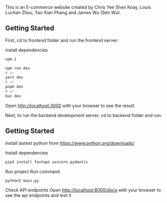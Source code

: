 This is an E-commerce website created by Chris Yee Shen Koay, Louis Luchen Zhou, Yao Xian Phang and James Wu (Sen Wu).

## Getting Started

First, cd to frontend folder and run the frontend server:

install dependencies

```bash
npm i
```

```bash
npm run dev
# or
yarn dev
# or
pnpm dev
# or
bun dev
```

Open [http://localhost:3000](http://localhost:3000) with your browser to see the result.

Next, to run the backend development server, cd to backend folder and run:

## Getting Started

Install lastest python from https://www.python.org/downloads/

Install dependencies

```bash
pip3 install fastapi uvicorn pydantic
```

Run project
Run command

```bash
python3 main.py
```

Check API endpoints
Open [http://localhost:8000/docs](http://localhost:8000/docs) with your browser to see the api endpoints and test it
